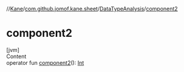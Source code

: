 //[Kane](../../index.md)/[com.github.jomof.kane.sheet](../index.md)/[DataTypeAnalysis](index.md)/[component2](component2.md)



# component2  
[jvm]  
Content  
operator fun [component2](component2.md)(): [Int](https://kotlinlang.org/api/latest/jvm/stdlib/kotlin/-int/index.html)  



